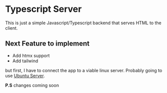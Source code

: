 # Typescript Server

This is just a simple Javascript/Typescript backend that serves HTML to the client.

## Next Feature to implement

- Add htmx support
- Add tailwind

but first, I have to connect the app to a viable linux server. Probably going to use [Ubuntu Server](https://ubuntu.com). 

**P.S** changes coming soon
